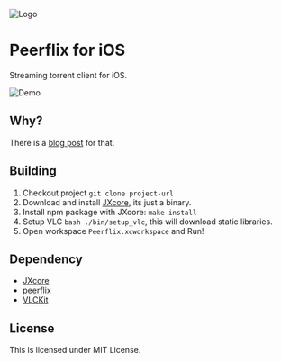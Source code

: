 ![Logo](https://github.com/siuying/peerflix-ios/blob/master/web/logo_bigger.png?raw=true)

# Peerflix for iOS

Streaming torrent client for iOS.

![Demo](https://github.com/siuying/peerflix-ios/blob/master/web/peerflix.gif?raw=true)

## Why?

There is a [blog post](http://reality.hk/2016/02/21/making-peerflix-for-ios-or-how-to-embed-any-nodejs-app-in-ios-app/) for that.

## Building

1. Checkout project ``git clone project-url``
2. Download and install [JXcore](http://jxcore.com/downloads/), its just a binary.
3. Install npm package with JXcore: ``make install``
4. Setup VLC ``bash ./bin/setup_vlc``, this will download static libraries.
5. Open workspace ``Peerflix.xcworkspace`` and Run!

## Dependency

- [JXcore](http://jxcore.com/home/)
- [peerflix](https://github.com/mafintosh/peerflix)
- [VLCKit](https://code.videolan.org/videolan/VLCKit)

## License

This is licensed under MIT License.
